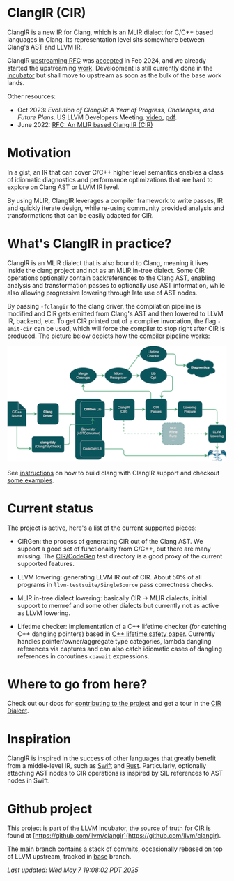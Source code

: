 # ClangIR (CIR)

ClangIR is a new IR for Clang, which is an MLIR dialect for C/C++ based
languages in Clang. Its representation level sits somewhere between
Clang's AST and LLVM IR.

ClangIR [upstreaming
RFC](https://discourse.llvm.org/t/rfc-upstreaming-clangir/76587) was
[accepted](https://discourse.llvm.org/t/rfc-upstreaming-clangir/76587/46?u=bcardosolopes)
in Feb 2024, and we already started the upstreaming
[work](https://github.com/llvm/llvm-project/labels/ClangIR). Development is
still currently done in the [incubator](https://github.com/llvm/clangir) but
shall move to upstream as soon as the bulk of the base work lands.

Other resources:

- Oct 2023: *Evolution of ClangIR: A Year of Progress, Challenges, and Future Plans*. US LLVM Developers Meeting. [video](https://www.youtube.com/watch?v=XNOPO3ogdfQ), [pdf](http://brunocardoso.cc/resources/2023-LLVMDevMtgClangIR.pdf).
- June 2022: [RFC: An MLIR based Clang IR (CIR)](https://discourse.llvm.org/t/rfc-an-mlir-based-clang-ir-cir/63319)

# Motivation

In a gist, an IR that can cover C/C++ higher level semantics enables a class of
idiomatic diagnostics and performance optimizations that are hard to
explore on Clang AST or LLVM IR level.

By using MLIR, ClangIR leverages a compiler framework to write passes, IR and quickly
iterate design, while re-using community provided analysis and transformations that can
be easily adapted for CIR.

# What's ClangIR in practice?

ClangIR is an MLIR dialect that is also bound to Clang, meaning it lives inside
the clang project and not as an MLIR in-tree dialect. Some CIR operations
optionally contain backreferences to the Clang AST, enabling analysis and
transformation passes to optionally use AST information, while also allowing
progressive lowering through late use of AST nodes.

By passing `-fclangir` to the clang driver, the compilation pipeline is
modified and CIR gets emitted from Clang's AST and then lowered to LLVM IR,
backend, etc. To get CIR printed out of a compiler invocation, the flag
`-emit-cir` can be used, which will force the compiler to stop right after CIR
is produced. The picture below depicts how the compiler pipeline works:

![](/Images/2024-Jan-Pipeline.png)

See
[instructions](https://llvm.github.io/clangir/GettingStarted/build-install.html)
on how to build clang with ClangIR support and checkout [some
examples](https://llvm.github.io/clangir/GettingStarted/examples.html). 

# Current status

The project is active, here's a list of the current supported pieces:

- CIRGen: the process of generating CIR out of the Clang AST. We support a good
set of functionality from C/C++, but there are many missing. The
[CIR/CodeGen](https://github.com/llvm/clangir/tree/main/clang/test/CIR/CodeGen)
test directory is a good proxy of the current supported features.

- LLVM lowering: generating LLVM IR out of CIR. About 50% of all programs in
`llvm-testsuite/SingleSource` pass correctness checks.

- MLIR in-tree dialect lowering: basically CIR -> MLIR dialects, initial
support to memref and some other dialects but currently not as active as LLVM
lowering.

- Lifetime checker: implementation of a C++ lifetime checker (for catching C++
dangling pointers) based in [C++ lifetime safety
paper](https://www.open-std.org/jtc1/sc22/wg21/docs/papers/2019/p1179r1.pdf).
Currently handles pointer/owner/aggregate type categories, lambda dangling
references via captures and can also catch idiomatic cases of dangling
references in coroutines `coawait` expressions.

# Where to go from here?

Check out our docs for [contributing to the
project](https://llvm.github.io/clangir/GettingStarted/contrib.html) and get a
tour in the [CIR Dialect](https://llvm.github.io/clangir/Dialect/).

# Inspiration

ClangIR is inspired in the success of other languages that greatly benefit from
a middle-level IR, such as
[Swift](https://apple-swift.readthedocs.io/en/latest/SIL.html) and
[Rust](https://rustc-dev-guide.rust-lang.org/mir/index.html). Particularly,
optionally attaching AST nodes to CIR operations is inspired by SIL references
to AST nodes in Swift.

# Github project

This project is part of the LLVM incubator, the source of truth for CIR is found at
[https://github.com/llvm/clangir](https://github.com/llvm/clangir).

The [main](https://github.com/facebookincubator/clangir/tree/main) branch
contains a stack of commits, occasionally rebased on top of LLVM upstream,
tracked in
[base](https://github.com/llvm/clangir/tree/base)
branch.

<!---
On vim use ":r!date"
-->

*Last updated: Wed May 7 19:08:02 PDT 2025*
